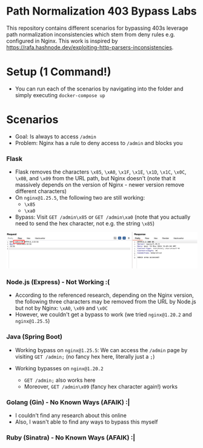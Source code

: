 # Path Normalization 403 Bypass Labs

This repository contains different scenarios for bypassing 403s leverage path normalization inconsistencies which stem from deny rules e.g. configured in Nginx. This work is inspired by https://rafa.hashnode.dev/exploiting-http-parsers-inconsistencies.

# Setup (1 Command!)

* You can run each of the scenarios by navigating into the folder and simply executing `docker-compose up`

# Scenarios

* Goal: Is always to access `/admin`
* Problem: Nginx has a rule to deny access to `/admin` and blocks you

### Flask

* Flask removes the characters `\x85`, `\xA0`, `\x1F`, `\x1E`, `\x1D`, `\x1C`, `\x0C`, `\x0B`, and `\x09` from the URL path, but Nginx doesn't (note that it massively depends on the version of Nginx - newer version remove different characters)
* On `nginx@1.25.5`, the following two are still working: 
    - `\x85`
    - `\xa0`
* Bypass: Visit `GET /admin\x85` or `GET /admin\xa0` (note that you actually need to send the hex character, not e.g. the string `\x85`)

![Image containing the Flask Bypass Request and Response](python-flask/bypass.png)

### Node.js (Express) - Not Working :(

* According to the referenced research, depending on the Nginx version, the following three characters may be removed from the URL by Node.js but not by Nginx: `\xA0`, `\x09` and `\x0C`
* However, we couldn't get a bypass to work (we tried `nginx@1.20.2` and `nginx@1.25.5`)

### Java (Spring Boot) 

* Working bypass on `nginx@1.25.5`: We can access the `/admin` page by visiting `GET /admin;` (no fancy hex here, literally just a `;`)

* Working bypasses on `nginx@1.20.2`
    - `GET /admin;` also works here
    - Moreover, `GET /admin\x09` (fancy hex character again!) works

### Golang (Gin) - No Known Ways (AFAIK) :|

* I couldn't find any research about this online
* Also, I wasn't able to find any ways to bypass this myself

### Ruby (Sinatra) - No Known Ways (AFAIK) :|